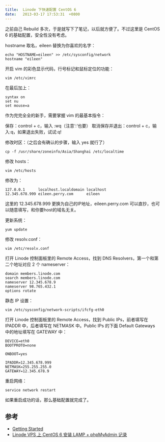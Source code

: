 ```yaml
---
title:  Linode 下快速配置 CentOS 6
date:   2013-03-17 17:53:31  +0800
---
```


之前自己 Rebuild 多次，于是就写下了笔记，以后就方便了。不过这里是 CentOS 6 的基础配置，安全性没有考虑。

hostname 取名，eileen 替换为你喜欢的名字：

    echo "HOSTNAME=eileen" >> /etc/sysconfig/network
    hostname "eileen"

开启 vim 的彩色显示代码，行号标记和鼠标定位的功能：

    vim /etc/vimrc

在最后加上：

    syntax on
    set nu
    set mouse=a

作为完完全全的新手，需要掌握 vim 的最基本指令：

保存：control + c，输入 :wq（注意‘:’也要）
取消保存并退出：control + c，输入:q，如果退出失败，试试:q!

修改时区：（之后会有确认的步骤，输入 yes 就行了）

    cp -f /usr/share/zoneinfo/Asia/Shanghai /etc/localtime

修改 hosts：

    vim /etc/hosts

修改为：

    127.0.0.1      localhost.localdomain localhost
    12.345.678.999 eileen.perry.com      eileen

这里的 12.345.678.999 更换为自己的IP地址，eileen.perry.com 可以直抄，也可以随意填写，和你要host的域名无关。

更新系统：

    yum update

修改 resolv.conf：

    vim /etc/resolv.conf

打开 Linode 控制面板里的 Remote Access，找到 DNS Resolvers，第一个和第二个地址对应 2 个 nameserver：

    domain members.linode.com
    search members.linode.com
    nameserver 12.345.678.9
    nameserver 98.765.432.1
    options rotate

静态 IP 设置：

    vim /etc/sysconfig/network-scripts/ifcfg-eth0

打开 Linode 控制面板里的 Remote Access，找到 Public IPs，前者填写在 IPADDR 中，后者填写在 NETMASK 中。Public IPs 的下面 Default Gateways 中的地址填写在 GATEWAY 中：

    DEVICE=eth0
    BOOTPROTO=none
    
    ONBOOT=yes
    
    IPADDR=12.345.678.999
    NETMASK=255.255.255.0
    GATEWAY=12.345.678.9

重启网络：

    service network restart

如果重启成功的话，那么基础配置就完成了。

## 参考

* [Getting Started](http://library.linode.com/getting-started)
* [Linode VPS 上 CentOS 6 安装 LAMP + phpMyAdmin 记录](http://cnzhx.net/blog/vps-centos-6-lamp-phpmyadmin/)
